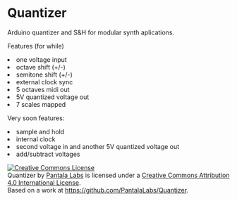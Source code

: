 # Quantizer
Arduino quantizer and S&H for modular synth aplications.

Features (for while)
<li>one voltage input
<li>octave shift (+/-)
<li>semitone shift (+/-)
<li>external clock sync
<li>5 octaves midi out
<li>5V quantized voltage out
<li>7 scales mapped


Very soon features:
<li>sample and hold
<li>internal clock
<li>second voltage in and another 5V quantized voltage out
<li>add/subtract voltages


<a rel="license" href="http://creativecommons.org/licenses/by/4.0/"><img alt="Creative Commons License" style="border-width:0" src="https://i.creativecommons.org/l/by/4.0/88x31.png" /></a><br /><span xmlns:dct="http://purl.org/dc/terms/" property="dct:title">Quantizer</span> by <a xmlns:cc="http://creativecommons.org/ns#" href="https://facebook.com/pantalalabs/" property="cc:attributionName" rel="cc:attributionURL">Pantala Labs</a> is licensed under a <a rel="license" href="http://creativecommons.org/licenses/by/4.0/">Creative Commons Attribution 4.0 International License</a>.<br />Based on a work at <a xmlns:dct="http://purl.org/dc/terms/" href="https://github.com/PantalaLabs/Quantizer" rel="dct:source">https://github.com/PantalaLabs/Quantizer</a>.

